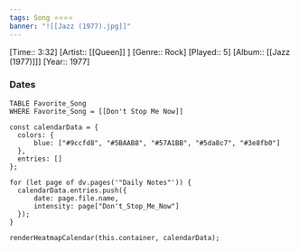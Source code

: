 ```yaml
---
tags: Song ⭐⭐⭐⭐ 
banner: "![[Jazz (1977).jpg]]"
---
```

[Time:: 3:32]
[Artist:: [[Queen]] ]
[Genre:: Rock]
[Played:: 5]
[Album:: [[Jazz (1977)]]]
[Year:: 1977]
### Dates
````dataview
TABLE Favorite_Song
WHERE Favorite_Song = [[Don't Stop Me Now]]
````
  ```dataviewjs
const calendarData = { 
	colors: { 
		blue: ["#9ccfd8", "#5BAAB8", "#57A1BB", "#5da8c7", "#3e8fb0"] 
	}, 
	entries: [] 
}; 

for (let page of dv.pages('"Daily Notes"')) { 
	calendarData.entries.push({ 
		date: page.file.name, 
		intensity: page["Don't_Stop_Me_Now"]
	}); 
} 

renderHeatmapCalendar(this.container, calendarData);
```
